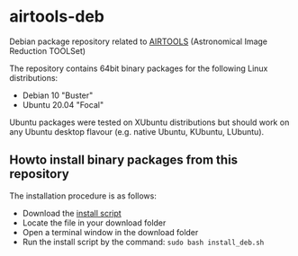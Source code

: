 # airtools-deb
Debian package repository related to [AIRTOOLS](https://github.com/ewelot/airtools)
(Astronomical Image Reduction TOOLSet)  

The repository contains 64bit binary packages for the following Linux distributions:
  - Debian 10 "Buster"
  - Ubuntu 20.04 "Focal"

Ubuntu packages were tested on XUbuntu distributions but should work on
any Ubuntu desktop flavour (e.g. native Ubuntu, KUbuntu, LUbuntu). 


## Howto install binary packages from this repository

The installation procedure is as follows:
- Download the
  [install script](https://github.com/ewelot/airtools/raw/master/install_deb.sh)
- Locate the file in your download folder
- Open a terminal window in the download folder
- Run the install script by the command: `sudo bash install_deb.sh`
